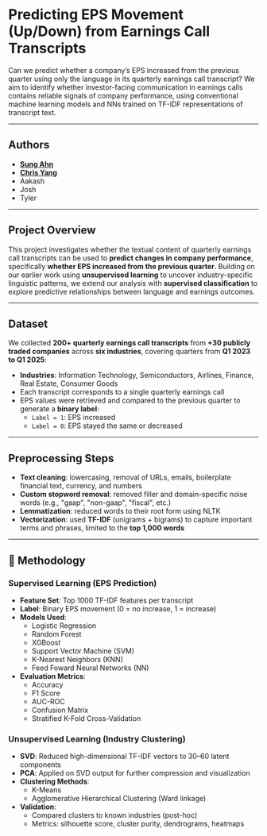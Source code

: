 # Predicting EPS Movement (Up/Down) from Earnings Call Transcripts
Can we predict whether a company’s EPS increased from the previous quarter using only the language in its quarterly earnings call transcript? We aim to identify whether investor-facing communication in earnings calls contains reliable signals of company performance, using conventional machine learning models and NNs trained on TF-IDF representations of transcript text.

---

## Authors
- **[Sung Ahn](https://github.com/sahn1998)**
- **[Chris Yang](https://github.com/ChristufaY)**
- Aakash
- Josh
- Tyler

---

## Project Overview
This project investigates whether the textual content of quarterly earnings call transcripts can be used to **predict changes in company performance**, specifically **whether EPS increased from the previous quarter**. Building on our earlier work using **unsupervised learning** to uncover industry-specific linguistic patterns, we extend our analysis with **supervised classification** to explore predictive relationships between language and earnings outcomes.

---

## Dataset

We collected **200+ quarterly earnings call transcripts** from **+30 publicly traded companies** across **six industries**, covering quarters from **Q1 2023 to Q1 2025**:

- **Industries**: Information Technology, Semiconductors, Airlines, Finance, Real Estate, Consumer Goods  
- Each transcript corresponds to a single quarterly earnings call  
- EPS values were retrieved and compared to the previous quarter to generate a **binary label**:
  - `Label = 1`: EPS increased  
  - `Label = 0`: EPS stayed the same or decreased

---

## Preprocessing Steps

- **Text cleaning**: lowercasing, removal of URLs, emails, boilerplate financial text, currency, and numbers  
- **Custom stopword removal**: removed filler and domain-specific noise words (e.g., "gaap", "non-gaap", "fiscal", etc.)  
- **Lemmatization**: reduced words to their root form using NLTK  
- **Vectorization**: used **TF-IDF** (unigrams + bigrams) to capture important terms and phrases, limited to the **top 1,000 words**

---

## 🧠 Methodology

### Supervised Learning (EPS Prediction)

- **Feature Set**: Top 1000 TF-IDF features per transcript  
- **Label**: Binary EPS movement (0 = no increase, 1 = increase)  
- **Models Used**:
  - Logistic Regression  
  - Random Forest  
  - XGBoost  
  - Support Vector Machine (SVM)  
  - K-Nearest Neighbors (KNN)  
  - Feed Foward Neural Networks (NN)
- **Evaluation Metrics**:
  - Accuracy  
  - F1 Score  
  - AUC-ROC  
  - Confusion Matrix  
  - Stratified K-Fold Cross-Validation  

### Unsupervised Learning (Industry Clustering)

- **SVD**: Reduced high-dimensional TF-IDF vectors to 30–60 latent components  
- **PCA**: Applied on SVD output for further compression and visualization  
- **Clustering Methods**:
  - K-Means  
  - Agglomerative Hierarchical Clustering (Ward linkage)  
- **Validation**:
  - Compared clusters to known industries (post-hoc)  
  - Metrics: silhouette score, cluster purity, dendrograms, heatmaps  